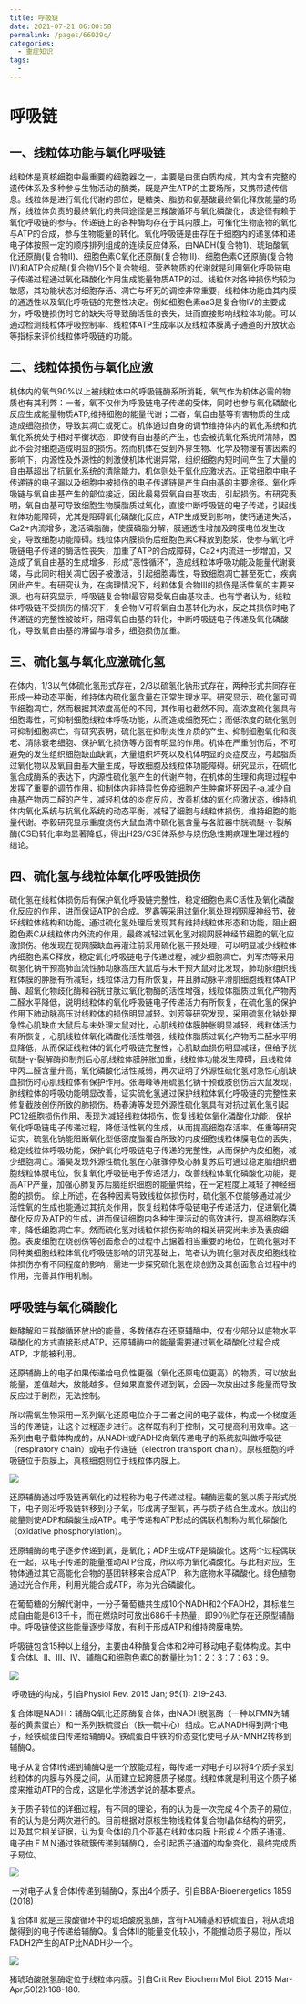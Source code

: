 ```yaml
---
title: 呼吸链
date: 2021-07-21 06:00:58
permalink: /pages/66029c/
categories:
  - 重症知识
tags:
  - 
---
```

# 呼吸链

## 一、线粒体功能与氧化呼吸链

线粒体是真核细胞中最重要的细胞器之一，主要是由蛋白质构成，其内含有完整的遗传体系及多种参与生物活动的酶类，既是产生ATP的主要场所，又携带遗传信息。线粒体是进行氧化代谢的部位，是糖类、脂肪和氨基酸最终氧化释放能量的场所，线粒体负责的最终氧化的共同途径是三羧酸循环与氧化磷酸化，该途径有赖于氧化呼吸链的参与。传递链上的各种酶均存在于其内膜上，可催化生物底物的氧化与ATP的合成，参与生物能量的转化。氧化呼吸链是由存在于细胞内的递氢体和递电子体按照一定的顺序排列组成的连续反应体系，由NADH(复合物1)、琥珀酸氧化还原酶(复合物Ⅱ)、细胞色素C氧化还原酶(复合物Ⅲ)、细胞色素C还原酶(复合物Ⅳ)和ATP合成酶(复合物V)5个复合物组。营养物质的代谢就是利用氧化呼吸链电子传递过程通过氧化磷酸化作用生成能量物质ATP的过。线粒体对各种损伤均较为敏感，其功能状态对细胞存活、凋亡与坏死的调控非常重要，线粒体功能由其内膜的通透性以及氧化呼吸链的完整性决定。例如细胞色素aa3是复合物Ⅳ的主要成分，呼吸链损伤时它的缺失将导致酶活性的丧失，进而直接影响线粒体功能。可以通过检测线粒体呼吸控制率、线粒体ATP生成率以及线粒体膜离子通道的开放状态等指标来评价线粒体呼吸链的功能。

## 二、线粒体损伤与氧化应激

机体内的氧气90%以上被线粒体中的呼吸链酶系所消耗，氧气作为机体必需的物质也有其利弊：一者，氧不仅作为呼吸链电子传递的受体，同时也参与氧化磷酸化反应生成能量物质ATP,维持细胞的能量代谢；二者，氧自由基等有害物质的生成造成细胞损伤，导致其凋亡或死亡。机体通过自身的调节维持体内的氧化系统和抗氧化系统处于相对平衡状态，即使有自由基的产生，也会被抗氧化系统所清除，因此不会对细胞造成明显的损伤。然而机体在受到外界生物、化学及物理有害因素的影响下，内源性及外源性的刺激使机体代谢异常，组织细胞内短时间产生了大量的自由基超出了抗氧化系统的清除能力，机体则处于氧化应激状态。正常细胞中电子传递链的电子漏以及细胞中被损伤的电子传递链是产生自由基的主要途径。氧化呼吸链与氧自由基产生的部位接近，因此最易受氧自由基攻击，引起损伤。有研究表明，氧自由基可导致细胞生物膜脂质过氧化，直接中断呼吸链的电子传递，引起线粒体功能障碍，尤其是阻碍氧化磷酸化反应，ATP生成受到影响，使钙通道失活，Ca2+内流增多，激活磷脂酶，使膜磷脂分解，膜通透性增加及跨膜电位发生改变，导致细胞功能障碍。线粒体内膜损伤后细胞色素C释放到胞浆，使参与氧化呼吸链电子传递的酶活性丧失，加重了ATP的合成障碍，Ca2+内流进一步增加，又造成了氧自由基的生成增多，形成“恶性循环”，造成线粒体呼吸功能及能量代谢衰竭，与此同时相关凋亡因子被激活，引起细胞毒性，导致细胞凋亡甚至死亡，疾病因此产生。有研究认为，在病理情况下，线粒体复合物Ⅲ的损伤是活性氧的主要来源。也有研究显示，呼吸链复合物Ⅰ最容易受氧自由基攻击。也有学者认为，线粒体呼吸链不受损伤的情况下，复合物Ⅳ可将氧自由基转化为水，反之其损伤时电子传递链的完整性被破坏，阻碍氧自由基的转化，中断呼吸链电子传递及氧化磷酸化，导致氧自由基的滞留与增多，细胞损伤加重。

## 三、硫化氢与氧化应激硫化氢

在体内，1/3以气体硫化氢形式存在，2/3以硫氢化钠形式存在，两种形式共同存在形成一种动态平衡，维持体内硫化氢含量在正常生理水平。研究显示，硫化氢可调节细胞凋亡，然而根据其浓度高低的不同，其作用也截然不同。高浓度硫化氢具有细胞毒性，可抑制细胞线粒体呼吸功能，从而造成细胞死亡；而低浓度的硫化氢则可抑制细胞凋亡。有研究表明，硫化氢在抑制炎性介质的产生、抑制细胞氧化和衰老、清除衰老细胞、保护氧化损伤等方面有明显的作用。机体在严重创伤后，不可避免的发生组织细胞缺血缺氧，大量组织坏死以及机体明显的炎症反应，弓起脂质过氧化物以及氧自由基大量生成，导致细胞及线粒体功能障碍。研究显示，在硫化氢合成酶系的表达下，内源性硫化氢产生的代谢产物，在机体的生理和病理过程中发挥了重要的调节作用，抑制体内非特异性免疫细胞产生肿瘤坏死因子-a,减少自由基产物丙二醛的产生，减轻机体的炎症反应，改善机体的氧化应激状态，维持机体内氧化系统与抗氧化系统的动态平衡，减轻了细胞与线粒体损伤，维持细胞的能量代谢。李毅研究显示重度烧伤大鼠血清中硫化氢含量与各脏器中胱硫醚-γ-裂解酶(CSE)转化率均显著降低，得出H2S/CSE体系参与烧伤急性期病理生理过程的结论。

## 四、硫化氢与线粒体氧化呼吸链损伤

硫化氢在线粒体损伤后有保护氧化呼吸链完整性，稳定细胞色素C活性及氧化磷酸化反应的作用，进而保证ATP的合成。罗鑫等采用过氧化氢处理视网膜神经节，破坏线粒体结构和功能。通过硫化氢处理后发现其有维持线粒体形态和功能，阻止细胞色素C从线粒体内外流的作用，最终减轻过氧化氢对视网膜神经节细胞的氧化应激损伤。他发现在视网膜缺血再灌注前采用硫化氢干预处理，可以明显减少线粒体内细胞色素C释放，稳定氧化呼吸链电子传递过程，减少细胞凋亡。刘军杰等采用硫氢化钠干预高肺血流性肺动脉高压大鼠后与未干预大鼠对比发现，肺动脉组织线粒体膜的肿胀有所减轻，线粒体活力有所恢复，并且肺动脉平滑肌细胞线粒体ATP酶、超氧化物歧化酶和谷胱甘肽过氧化物酶的活性增强，线粒体脂质过氧化产物丙二醛水平降低，说明线粒体的氧化呼吸链电子传递活力有所恢复，在硫化氢的保护作用下肺动脉高压对线粒体的损伤明显减轻。刘芳等研究发现，采用硫氢化钠处理急性心肌缺血大鼠后与未处理大鼠对比，心肌线粒体膜肿胀明显减轻，线粒体活力有所恢复，心肌线粒体氧化磷酸化活性増强，线粒体脂质过氧化产物丙二醛水平明显降低，从而保证线粒体的氧化呼吸链完整性，心肌缺血损伤明显减轻，但给予胱硫醚-γ-裂解酶抑制剂后心肌线粒体膜肿胀加重，线粒体功能发生障碍，且线粒体中丙二醛含量升高，氧化磷酸化活性减弱，再次证明了外源性硫化氢对急性心肌缺血损伤时心肌线粒体有保护作用。张海峰等用硫氢化钠干预截肢创伤后大鼠发现，肺线粒体的呼吸功能明显改善，证实硫化氢通过保护线粒体氧化呼吸链的完整性来修复截肢创伤所致的肺损伤。杨春涛等发现外源性硫化氢具有对抗过氧化氢引起PC12细胞损伤作用，表现为减轻线粒体损伤，恢复线粒体氧化磷酸化功能，保护氧化呼吸链电子传递过程，降低活性氧的生成，从而提高细胞存活率。任重等研究证实，硫氢化钠能阻断氧化型低密度脂蛋白所致的内皮细胞线粒体膜电位的丢失，稳定线粒体呼吸功能，保护氧化呼吸链电子传递的完整性，从而保护内皮细胞，减少细胞凋亡。潘昊发现外源性硫化氢在心脏骤停及心肺复苏后可通过稳定脑组织细胞线粒体膜电位，恢复氧化呼吸链电子传递活力，改善线粒体氧化磷酸化功能，提高ATP产量，加强心肺复苏后脑组织细胞的能量供给，在一定程度上减轻了神经细胞的损伤。
综上所述，在各种因素导致线粒体损伤时，硫化氢不仅能够通过减少活性氧的生成也能通过其抗炎作用，恢复线粒体呼吸链电子传递活力，促进氧化磷酸化反应及ATP的生成，进而保证细胞内各种生理活动的高效进行，提高细胞存活率，降低细胞凋亡率。然而硫化氢对线粒体损伤影响的相关研究尚未涉及表皮细胞。表皮细胞在烧创伤等创面愈合的过程中占据着相当重要的地位，在硫化氢对不同种类细胞线粒体氧化呼吸链影响的研究基础上，笔者认为硫化氢对表皮细胞线粒体损伤亦有不同程度的影响，需进一步探究硫化氢在烧创伤及其创面愈合过程中的作用，完善其作用机制。



## 呼吸链与氧化磷酸化

糖酵解和三羧酸循环放出的能量，多数储存在还原辅酶中，仅有少部分以底物水平磷酸化的方式直接形成ATP。还原辅酶中的能量需要通过氧化磷酸化过程合成ATP，才能被利用。

还原辅酶上的电子如果传递给电负性更强（氧化还原电位更高）的物质，可以放出能量，差值越大，放能越多。但如果直接传递到氧，会因一次放出过多能量而导致反应过于剧烈，无法控制。

所以需氧生物采用一系列氧化还原电位介于二者之间的电子载体，构成一个梯度适当的传递链，让这个过程逐步进行。这样既有利于控制，又可提高利用效率。这一系列由电子载体构成的，从NADH或FADH2向氧传递电子的系统就叫做呼吸链（respiratory chain）或电子传递链（electron transport chain）。原核细胞的呼吸链位于质膜上，真核细胞则位于线粒体内膜上。



![](https://cdn.jsdelivr.net/gh/seasideccm/img/upload/20210721065156.webp)

还原辅酶通过呼吸链再氧化的过程称为电子传递过程。辅酶运载的氢以质子形式脱下，电子则沿呼吸链转移到分子氧，形成离子型氧，再与质子结合生成水。放出的能量则使ADP和磷酸生成ATP。电子传递和ATP形成的偶联机制称为氧化磷酸化（oxidative phosphorylation）。

还原辅酶的电子逐步传递到氧，是氧化；ADP生成ATP是磷酸化。这两个过程偶联在一起，以电子传递的能量推动ATP合成，所以称为氧化磷酸化。与此相对应，生物体通过其它高能化合物的基团转移来合成ATP，称为底物水平磷酸化。绿色植物通过光合作用，利用光能合成ATP，称为光合磷酸化。

在葡萄糖的分解代谢中，一分子葡萄糖共生成10个NADH和2个FADH2，其标准生成自由能是613千卡，而在燃烧时可放出686千卡热量，即90％贮存在还原型辅酶中。呼吸链使这些能量逐步释放，有利于形成ATP和维持跨膜电势。

呼吸链包含15种以上组分，主要由4种酶复合体和2种可移动电子载体构成。其中复合体Ⅰ、Ⅱ、Ⅲ、Ⅳ、辅酶Q和细胞色素C的数量比为1：2：3：7：63：9。 

![](https://cdn.jsdelivr.net/gh/seasideccm/img/upload/20210721070403.jpg)

​                                                       呼吸链的构成，引自Physiol Rev. 2015 Jan; 95(1): 219–243. 

复合体Ⅰ是NADH：辅酶Q氧化还原酶复合体，由NADH脱氢酶（一种以FMN为辅基的黄素蛋白）和一系列铁硫蛋白（铁—硫中心）组成。它从NADH得到两个电子，经铁硫蛋白传递给辅酶Q。铁硫蛋白中铁的价态变化使电子从FMNH2转移到辅酶Q。

电子从复合体Ⅰ传递到辅酶Q是一个放能过程，每传递一对电子可以将4个质子泵到线粒体的内膜与外膜之间，从而建立起跨膜质子梯度。线粒体就是利用这个质子梯度来推动ATP的合成，这是化学渗透学说的基本要点。

关于质子转位的详细过程，有不同的理论，有的认为是一次完成４个质子的易位，有的认为是分两次进行的。目前根据对原核生物线粒体复合物Ⅰ晶体结构的研究，以及其它相关证据，认为复合体Ⅰ的几个亚基在线粒体内膜上形成４个质子通道。电子由ＦＭＮ通过铁硫簇传递到辅酶Ｑ，会引起质子通道的构象变化，最终完成质子易位。 

![](https://cdn.jsdelivr.net/gh/seasideccm/img/upload/20210721070642.webp)

​                                               一对电子从复合体Ⅰ传递到辅酶Q，泵出4个质子。引自BBA-Bioenergetics 1859 (2018) 



复合体Ⅱ 就是三羧酸循环中的琥珀酸脱氢酶，含有FAD辅基和铁硫蛋白，将从琥珀酸得到的电子传递给辅酶Q。复合体Ⅱ的能量变化较小，不能推动质子易位，所以FADH2产生的ATP比NADH少一个。 

![](https://cdn.jsdelivr.net/gh/seasideccm/img/upload/20210721070901.webp)

猪琥珀酸脱氢酶定位于线粒体内膜。引自Crit Rev Biochem Mol Biol. 2015 Mar-Apr;50(2):168-180. 